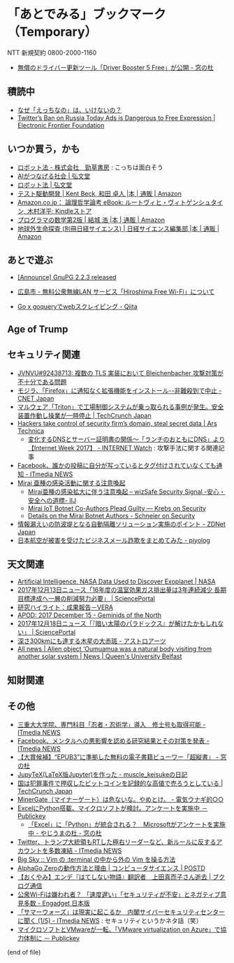 # 「あとでみる」ブックマーク（Temporary）

NTT 新規契約 0800-2000-1160

- [無償のドライバー更新ツール「Driver Booster 5 Free」が公開 - 窓の杜](https://forest.watch.impress.co.jp/docs/news/1088466.html)

## 積読中

- [なぜ「えっちなの」は、いけないの？](https://www.buzzfeed.com/jp/yuikoabe/why-h-dame?utm_term=.yp5MolZaw#.bn33n60Y9)
- [Twitter’s Ban on Russia Today Ads is Dangerous to Free Expression | Electronic Frontier Foundation](https://www.eff.org/deeplinks/2017/10/twitters-ban-russia-today-ads-dangerous-free-expression)

## いつか買う，かも

- [ロボット法 - 株式会社　勁草書房](http://www.keisoshobo.co.jp/book/b324580.html) : こっちは面白そう
- [AIがつなげる社会 | 弘文堂](http://www.koubundou.co.jp/book/b315740.html)
- [ロボット法 | 弘文堂](http://www.koubundou.co.jp/book/b324653.html)
- [テスト駆動開発 | Kent Beck, 和田 卓人 |本 | 通販 | Amazon](http://www.amazon.co.jp/exec/obidos/ASIN/4274217884/baldandersinf-22/)
- [Amazon.co.jp： 論理哲学論考 eBook: ルートヴィヒ・ヴィトゲンシュタイン, 木村洋平: Kindleストア](https://www.amazon.co.jp/dp/B06ZYR4NJ6/)
- [プログラマの数学第2版 | 結城 浩 |本 | 通販 | Amazon](https://www.amazon.co.jp/exec/obidos/ASIN/4797395451/baldandersinf-22/)
- [地球外生命探査 (別冊日経サイエンス) | 日経サイエンス編集部 |本 | 通販 | Amazon](https://www.amazon.co.jp/dp/4532512239/)

## あとで遊ぶ

- [[Announce] GnuPG 2.2.3 released](https://lists.gnupg.org/pipermail/gnupg-announce/2017q4/000417.html)

- [広島市 - 無料公衆無線LAN サービス「Hiroshima Free Wi-Fi」について](http://www.city.hiroshima.lg.jp/www/contents/1409563567640/)
- [Go x goqueryでwebスクレイピング - Qiita](https://qiita.com/akif999/items/2d6428c2377e020ce904)

## Age of Trump


## セキュリティ関連

- [JVNVU#92438713: 複数の TLS 実装において Bleichenbacher 攻撃対策が不十分である問題](http://jvn.jp/vu/JVNVU92438713/)
- [モジラ、「Firefox」に通知なく拡張機能をインストール--非難殺到で中止 - CNET Japan](https://japan.cnet.com/article/35112083/)
- [マルウェア「Triton」で工場制御システムが乗っ取られる事例が発生。安全装置作動し操業が一時停止  |  TechCrunch Japan](http://jp.techcrunch.com/2017/12/18/engadget-triton/)
- [Hackers take control of security firm’s domain, steal secret data | Ars Technica](https://arstechnica.com/information-technology/2017/12/hackers-steal-security-firms-secret-data-in-brazen-domain-hijack/)
    - [変化するDNSとサーバー証明書の関係～「ランチのおともにDNS」より【Internet Week 2017】 - INTERNET Watch](https://internet.watch.impress.co.jp/docs/event/1095/814/index.html) : 攻撃手法に関する関連記事
- [Facebook、誰かの投稿に自分が写っているとタグ付けされていなくても通知 - ITmedia NEWS](http://www.itmedia.co.jp/news/articles/1712/20/news059.html)
- [Mirai 亜種の感染活動に関する注意喚起](https://www.jpcert.or.jp/at/2017/at170049.html)
    - [Mirai亜種の感染拡大に伴う注意喚起 – wizSafe Security Signal -安心・安全への道標- IIJ](https://wizsafe.iij.ad.jp/2017/12/175/)
    - [Mirai IoT Botnet Co-Authors Plead Guilty —  Krebs on Security](https://krebsonsecurity.com/2017/12/mirai-iot-botnet-co-authors-plead-guilty/)
    - [Details on the Mirai Botnet Authors - Schneier on Security](https://www.schneier.com/blog/archives/2017/12/details_on_the_.html)
- [情報漏えいの防波堤となる自動隔離ソリューション実施のポイント - ZDNet Japan](https://japan.zdnet.com/article/35112124/)
- [日本航空が被害を受けたビジネスメール詐欺をまとめてみた - piyolog](http://d.hatena.ne.jp/Kango/20171220/1513795615)

## 天文関連

- [Artificial Intelligence, NASA Data Used to Discover Exoplanet | NASA](https://www.nasa.gov/press-release/artificial-intelligence-nasa-data-used-to-discover-eighth-planet-circling-distant-star/)
- [2017年12月13日ニュース「16年度の温室効果ガス排出量は3年連続減少 長期目標達成へ一層の削減努力必要」 | SciencePortal](http://scienceportal.jst.go.jp/news/newsflash_review/newsflash/2017/12/20171213_01.html)
- [研究ハイライト：成果報告－VERA](http://veraserver.mtk.nao.ac.jp/hilight/2017_burns.html)
- [APOD: 2017 December 15 - Geminids of the North](https://apod.nasa.gov/apod/ap171215.html)
- [2017年12月18日ニュース「『暗い太陽のパラドックス』が解けたかもしれない」 | SciencePortal](http://scienceportal.jst.go.jp/news/newsflash_review/newsflash/2017/12/20171218_01.html)
- [深さ300kmにも達する木星の大赤斑 - アストロアーツ](http://www.astroarts.co.jp/article/hl/a/9589_jupiter_grs)
- [All news | Alien object ‘Oumuamua was a natural body visiting from another solar system | News | Queen's University Belfast](https://www.qub.ac.uk/News/Allnews/AlienobjectOumuamuawasanaturalbodyvisitingfromanothersolarsystemQueensscientists.html)

## 知財関連


## その他

- [三重大大学院、専門科目「忍者・忍術学」導入　修士号も取得可能 - ITmedia NEWS](http://www.itmedia.co.jp/news/articles/1712/14/news080.html)
- [Facebook、メンタルへの悪影響を認める研究結果とその対策を発表 - ITmedia NEWS](http://www.itmedia.co.jp/news/articles/1712/17/news017.html)
- [【大賞候補】“EPUB3”に準拠した無料の電子書籍ビューワー「超縦書」 - 窓の杜](https://forest.watch.impress.co.jp/docs/shseri/nominate/1097309.html)
- [JupyTeX(LaTeX版Jupyter)を作った - muscle_keisukeの日記](http://muscle-keisuke.hatenablog.com/entry/2017/12/16/173026)
- [国は犯罪事件で押収したビットコインを記録的な高値で売ろうとしている  |  TechCrunch Japan](http://jp.techcrunch.com/2017/12/16/2017-12-15-feds-look-to-cash-in-seized-bitcoins-at-record-prices/)
- [MinerGate（マイナーゲート）は危ないな。やめとけ。 - 電気ウナギ的○○](http://blog.netandfield.com/shar/2017/12/minergate.html)
- [ExcelにPython搭載、マイクロソフトが検討。アンケートを実施中 － Publickey](http://www.publickey1.jp/blog/17/excelpython.html)
    - [「Excel」に「Python」が統合される？　Microsoftがアンケートを実施中 - やじうまの杜 - 窓の杜](https://forest.watch.impress.co.jp/docs/serial/yajiuma/1097447.html)
- [Twitter、トランプ大統領もRTした極右リーダーなど、新ルールに反するアカウントを多数凍結 - ITmedia NEWS](http://www.itmedia.co.jp/news/articles/1712/19/news048.html)
- [Big Sky :: Vim の :terminal の中から外の Vim を操る方法](https://mattn.kaoriya.net/software/vim/20171219121032.htm)
- [AlphaGo Zeroの動作方法と理由 | コンピュータサイエンス | POSTD](http://postd.cc/alphago-zero-how-and-why-it-works/)
- [【おくやみ】エンデ『はてしない物語』翻訳者　上田真而子さん逝去 | ブクログ通信](https://hon.booklog.jp/news/uedamaniko-20171219)
- [公衆Wi-Fiは嫌われ者？ 「速度遅い」「セキュリティが不安」とネガティブ意見多数 - Engadget 日本版](http://japanese.engadget.com/2017/12/20/wi-fi-mmd/)
- [「サマーウォーズ」は現実に起こるか　内閣サイバーセキュリティセンターに聞く (1/5) - ITmedia NEWS](http://www.itmedia.co.jp/news/articles/1712/20/news010.html) : セキュリティというかネタ話（笑）
- [マイクロソフトとVMwareが一転、「VMware virtualization on Azure」で協力体制に － Publickey](http://www.publickey1.jp/blog/17/vmwarevmware_virtualization_on_azure.html)

(end of file)
